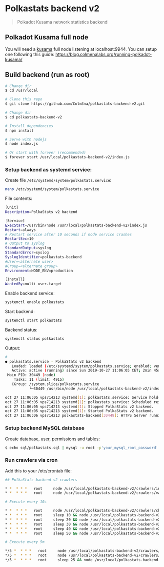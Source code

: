 # Polkastats backend v2

> Polkadot Kusama network statistics backend


## Polkadot Kusama full node

You will need a [kusama](https://kusama.network) full node listening at localhost:9944. You can setup one following this guide: https://blog.colmenalabs.org/running-polkadot-kusama/

## Build backend (run as root)

``` bash
# Change dir
$ cd /usr/local

# Clone this repo
$ git clone https://github.com/Colm3na/polkastats-backend-v2.git

# Change dir
$ cd polkastats-backend-v2

# Install dependencies
$ npm install

# Serve with nodejs
$ node index.js

# Or start with forever (recommended)
$ forever start /usr/local/polkastats-backend-v2/index.js
```

### Setup backend as systemd service:

Create file `/etc/systemd/system/polkastats.service`:

``` bash
nano /etc/systemd/system/polkastats.service
```

File contents:

``` bash
[Unit]
Description=PolkaStats v2 backend

[Service]
ExecStart=/usr/bin/node /usr/local/polkastats-backend-v2/index.js
Restart=always
# Restart service after 10 seconds if node service crashes
RestartSec=10
# Output to syslog
StandardOutput=syslog
StandardError=syslog
SyslogIdentifier=polkastats-backend
#User=<alternate user>
#Group=<alternate group>
Environment=NODE_ENV=production

[Install]
WantedBy=multi-user.target
```

Enable backend service:

``` bash
systemctl enable polkastats
```

Start backend:

``` bash
systemctl start polkastats
```

Backend status:

``` bash
systemctl status polkastats
```

Output:

``` bash
# 
● polkastats.service - PolkaStats v2 backend
   Loaded: loaded (/etc/systemd/system/polkastats.service; enabled; vendor preset: enabled)
   Active: active (running) since Sun 2019-10-27 11:06:05 CET; 2min 45s ago
 Main PID: 30449 (node)
    Tasks: 11 (limit: 4915)
   CGroup: /system.slice/polkastats.service
           └─30449 /usr/bin/node /usr/local/polkastats-backend-v2/index.js

oct 27 11:06:05 vps714213 systemd[1]: polkastats.service: Service hold-off time over, scheduling restart.
oct 27 11:06:05 vps714213 systemd[1]: polkastats.service: Scheduled restart job, restart counter is at 4.
oct 27 11:06:05 vps714213 systemd[1]: Stopped PolkaStats v2 backend.
oct 27 11:06:05 vps714213 systemd[1]: Started PolkaStats v2 backend.
oct 27 11:06:06 vps714213 polkastats-backend[30449]: HTTPS Server running on port 8443

```

### Setup backend MySQL database

Create database, user, permissions and tables:

``` bash
$ echo sql/polkastats.sql | mysql -u root -p'your_mysql_root_password'
```

### Run crawlers via cron

Add this to your /etc/crontab file:

``` bash
## PolkaStats backend v2 crawlers

* *  * * *   root     node /usr/local/polkastats-backend-v2/crawlers/intention.js
* *  * * *   root     node /usr/local/polkastats-backend-v2/crawlers/validator.js

# Execute every 10s

* *  * * *   root     node /usr/local/polkastats-backend-v2/crawlers/chain.js
* *  * * *   root     sleep 10 && node /usr/local/polkastats-backend-v2/crawlers/chain.js
* *  * * *   root     sleep 20 && node /usr/local/polkastats-backend-v2/crawlers/chain.js
* *  * * *   root     sleep 30 && node /usr/local/polkastats-backend-v2/crawlers/chain.js
* *  * * *   root     sleep 40 && node /usr/local/polkastats-backend-v2/crawlers/chain.js
* *  * * *   root     sleep 50 && node /usr/local/polkastats-backend-v2/crawlers/chain.js

# Execute every 5m

*/5 *  * * *   root     node /usr/local/polkastats-backend-v2/crawlers/intention_bonded.js
*/5 *  * * *   root     node /usr/local/polkastats-backend-v2/crawlers/validator_bonded.js
*/5 *  * * *   root     sleep 25 && node /usr/local/polkastats-backend-v2/crawlers/system.js
```


